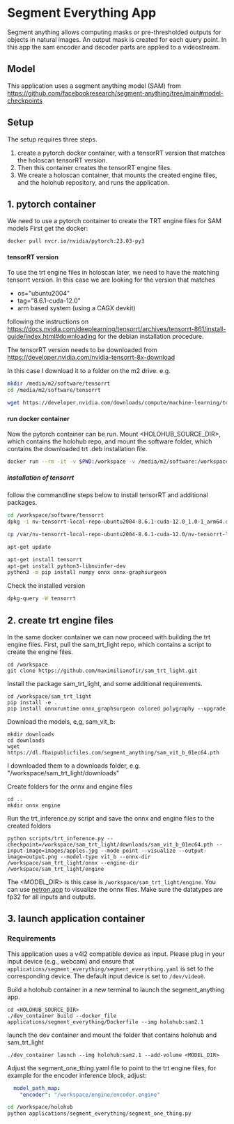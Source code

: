# Segment Everything App


Segment anything allows computing masks or pre-thresholded outputs for objects in natural images. An output mask is created for each query point. In this app the sam encoder and decoder parts are applied to a videostream.

## Model

This application uses a segment anything model (SAM) from https://github.com/facebookresearch/segment-anything/tree/main#model-checkpoints

## Setup

The setup requires three steps. 
1.  create a pytorch docker container, with a tensorRT version that matches the holoscan tensorRT version. 
2. Then this container creates the tensorRT engine files.
3. We create a holoscan container, that mounts the created engine files, and the holohub repository, and runs the application. 

## 1. pytorch container

We need to use a pytorch container to create the TRT engine files for SAM models
First get the docker: 
```sh
docker pull nvcr.io/nvidia/pytorch:23.03-py3
``` 

#### tensorRT version
To use the trt engine files in holoscan later, we need to have the matching tensorrt version. 
In this case we are looking for the version that matches 
- os="ubuntu2004"
- tag="8.6.1-cuda-12.0"
- arm based system (using a CAGX devkit)

following the instructions on https://docs.nvidia.com/deeplearning/tensorrt/archives/tensorrt-861/install-guide/index.html#downloading for the debian installation procedure.

The tensorRT version needs to be downloaded from https://developer.nvidia.com/nvidia-tensorrt-8x-download

In this case I download it to a folder on the m2 drive. e.g. 
```sh
mkdir /media/m2/software/tensorrt
cd /media/m2/software/tensorrt

wget https://developer.nvidia.com/downloads/compute/machine-learning/tensorrt/secure/8.6.1/local_repos/nv-tensorrt-local-repo-ubuntu2004-8.6.1-cuda-12.0_1.0-1_arm64.deb
```

#### run docker container
Now the pytorch container can be run. Mount <HOLOHUB_SOURCE_DIR>, which contains the holohub repo, and mount the software folder, which contains the downloaded trt .deb installation file.

```sh
docker run --rm -it -v $PWD:/workspace -v /media/m2/software:/workspace/software nvcr.io/nvidia/pytorch:23.04-py3 /bin/bash
```
##### installation of tensorrt 
follow the commandline steps below to install tensorRT and additional packages.
```sh
cd /workspace/software/tensorrt
dpkg -i nv-tensorrt-local-repo-ubuntu2004-8.6.1-cuda-12.0_1.0-1_arm64.deb

cp /var/nv-tensorrt-local-repo-ubuntu2004-8.6.1-cuda-12.0/nv-tensorrt-local-7148CA18-keyring.gpg /usr/share/keyrings/

apt-get update

apt-get install tensorrt
apt-get install python3-libnvinfer-dev
python3 -m pip install numpy onnx onnx-graphsurgeon
```

Check the installed version 
```sh
dpkg-query -W tensorrt
```

## 2. create trt engine files

In the same docker container we can now proceed with building the trt engine files.
First, pull the sam_trt_light repo, which contains a script to create the engine files.
```
cd /workspace
git clone https://github.com/maximilianofir/sam_trt_light.git
```

Install the package sam_trt_light, and some additional requirements.
```
cd /workspace/sam_trt_light
pip install -e .
pip install onnxruntime onnx_graphsurgeon colored polygraphy --upgrade
```

Download the models, e,g, sam_vit_b:
```
mkdir downloads
cd downloads
wget https://dl.fbaipublicfiles.com/segment_anything/sam_vit_b_01ec64.pth
```
I downloaded them to a downloads folder, e.g. "/workspace/sam_trt_light/downloads"

Create folders for the onnx and engine files 

```
cd ..
mkdir onnx engine
```

Run the trt_inference.py script and save the onnx and engine files to the created folders

```
python scripts/trt_inference.py --checkpoint=/workspace/sam_trt_light/downloads/sam_vit_b_01ec64.pth --input-image=images/apples.jpg --mode point --visualize --output-image=output.png --model-type vit_b --onnx-dir /workspace/sam_trt_light/onnx --engine-dir /workspace/sam_trt_light/engine
```

The <MODEL_DIR> is this case is ```/workspace/sam_trt_light/engine```.
You can use [netron.app](https://netron.app/) to visualize the onnx files. Make sure the datatypes are fp32 for all inputs and outputs.


## 3. launch application container

### Requirements
This application uses a v4l2 compatible device as input.  Please plug in your input device (e.g., webcam) and ensure that `applications/segment_everything/segment_everything.yaml` is set to the corresponding device.  The default input device is set to `/dev/video0`.

Build a holohub container in a new terminal to launch the segment_anything app.
```
cd <HOLOHUB_SOURCE_DIR>
./dev_container build --docker_file applications/segment_everything/Dockerfile --img holohub:sam2.1
```
launch the dev container and mount the folder that contains holohub and sam_trt_light
```
./dev_container launch --img holohub:sam2.1 --add-volume <MODEL_DIR>
```
Adjust the segment_one_thing.yaml file to point to the trt engine files, for example for the encoder inference block, adjust: 
```yaml
  model_path_map:
    "encoder": "/workspace/engine/encoder.engine"
```
```sh
cd /workspace/holohub
python applications/segment_everything/segment_one_thing.py
```

